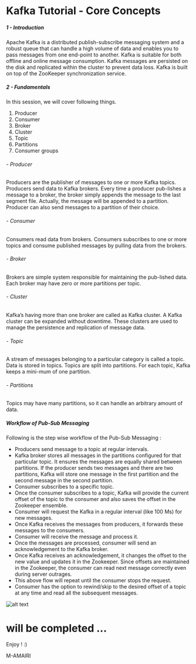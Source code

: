 
# Kafka Tutorial - Core Concepts


##### 1 - Introduction
Apache Kafka is a distributed publish-subscribe messaging system and a robust queue that can handle a high volume of data and enables you to pass messages from one end-point to another. Kafka is 
suitable for both offline and online message consumption. Kafka messages are persisted on the disk and replicated within the cluster to prevent data loss. Kafka is built on top of the ZooKeeper 
synchronization service.


##### 2 - Fundamentals
In this session, we will cover following things.
1. Producer
2. Consumer
3. Broker
4. Cluster
5. Topic
6. Partitions
7. Consumer groups


###### - Producer 
Producers are the publisher of messages to one or more Kafka topics. Producers send data to Kafka brokers. Every time a producer pub-lishes a message to a broker, the broker simply appends the message 
to the last segment file. Actually, the message will be appended to a partition. Producer can also send messages to a partition of their choice.

###### - Consumer
Consumers read data from brokers. Consumers subscribes to one or more topics and consume published messages by pulling data from the brokers.
###### - Broker
Brokers are simple system responsible for maintaining the pub-lished data. Each broker may have zero or more partitions per topic.
###### - Cluster
Kafka’s having more than one broker are called as Kafka cluster. A Kafka cluster can be expanded without downtime. These clusters are used to manage the persistence and replication of message data.
###### - Topic
A stream of messages belonging to a particular category is called a topic. Data is stored in topics.
Topics are split into partitions. For each topic, Kafka keeps a mini-mum of one partition.
###### - Partitions
Topics may have many partitions, so it can handle an arbitrary amount of data.
##### Workflow of Pub-Sub Messaging
Following is the step wise workflow of the Pub-Sub Messaging :
-	Producers send message to a topic at regular intervals.
-	Kafka broker stores all messages in the partitions configured for that particular topic. It ensures the messages are equally shared between partitions. If the producer sends two messages and 
there are two partitions, Kafka will store one message in the first partition and the second message in the second partition.
-	Consumer subscribes to a specific topic.
-	Once the consumer subscribes to a topic, Kafka will provide the current offset of the topic to the consumer and also saves the offset in the Zookeeper ensemble.
-	Consumer will request the Kafka in a regular interval (like 100 Ms) for new messages.
-	Once Kafka receives the messages from producers, it forwards these messages to the consumers.
-	Consumer will receive the message and process it.
-	Once the messages are processed, consumer will send an acknowledgement to the Kafka broker.
-	Once Kafka receives an acknowledgement, it changes the offset to the new value and updates it in the Zookeeper. Since offsets are maintained in the Zookeeper, the consumer can read next message 
correctly even during server outrages.
-	This above flow will repeat until the consumer stops the request.
-	Consumer has the option to rewind/skip to the desired offset of a topic at any time and read all the subsequent messages.

![alt text](https://www.tutorialspoint.com/apache_kafka/images/fundamentals.jpg)

# will be completed ...

Enjoy !
:)




M-AMAIRI




